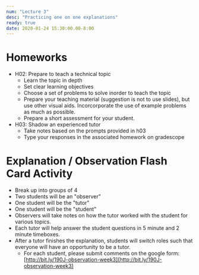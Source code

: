 ```yaml
---
num: "Lecture 3"
desc: "Practicing one on one explanations"
ready: true
date: 2020-01-24 15:30:00.00-8:00
---
```


# Homeworks 

* H02: Prepare to teach a technical topic
  - Learn the topic in depth
  - Set clear learning objectives
  - Choose a set of problems to solve inorder to teach the topic
  - Prepare your teaching material (suggestion is not to use slides), but use other visual aids. Incorcorporate the use of example problems as much as possible.
  - Prepare a short assessment for your student.
* H03: Shadow an experienced tutor 
  - Take notes based on the prompts provided in h03
  - Type your responses in the associated homework on gradescope


# Explanation / Observation Flash Card Activity

* Break up into groups of 4
* Two students will be an "observer"
* One student will be the "tutor"
* One student will be the "student"
* Observers will take notes on how the tutor worked with the student for various topics.
* Each tutor will help answer the student questions in 5 minute and 2 minute timeboxes.
* After a tutor finishes the explanation, students will switch roles such that everyone will have an opportunity to be a tutor.
   * For each student, please submit comments on the google form: [http://bit.ly/190J-observation-week3](http://bit.ly/190J-observation-week3)

